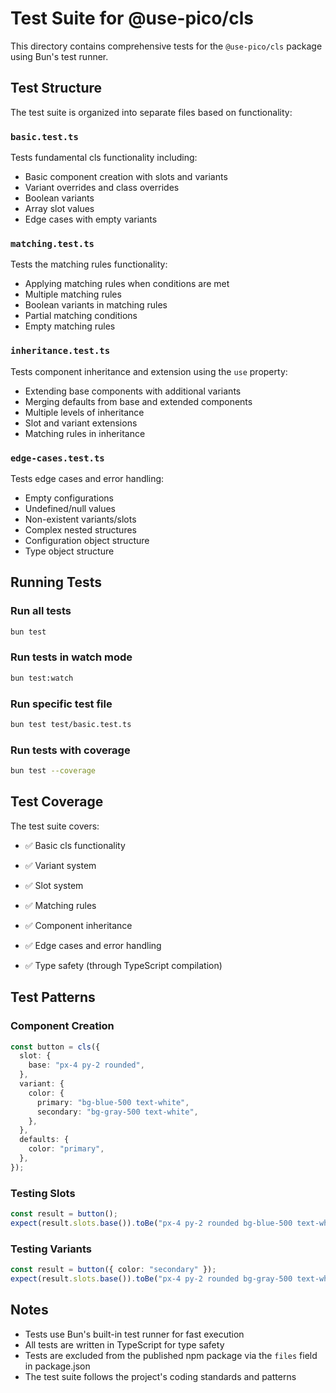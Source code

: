 # Test Suite for @use-pico/cls

This directory contains comprehensive tests for the `@use-pico/cls` package using Bun's test runner.

## Test Structure

The test suite is organized into separate files based on functionality:

### `basic.test.ts`
Tests fundamental cls functionality including:
- Basic component creation with slots and variants
- Variant overrides and class overrides
- Boolean variants
- Array slot values
- Edge cases with empty variants

### `matching.test.ts`
Tests the matching rules functionality:
- Applying matching rules when conditions are met
- Multiple matching rules
- Boolean variants in matching rules
- Partial matching conditions
- Empty matching rules

### `inheritance.test.ts`
Tests component inheritance and extension using the `use` property:
- Extending base components with additional variants
- Merging defaults from base and extended components
- Multiple levels of inheritance
- Slot and variant extensions
- Matching rules in inheritance



### `edge-cases.test.ts`
Tests edge cases and error handling:
- Empty configurations
- Undefined/null values
- Non-existent variants/slots
- Complex nested structures
- Configuration object structure
- Type object structure

## Running Tests

### Run all tests
```bash
bun test
```

### Run tests in watch mode
```bash
bun test:watch
```

### Run specific test file
```bash
bun test test/basic.test.ts
```

### Run tests with coverage
```bash
bun test --coverage
```

## Test Coverage

The test suite covers:

- ✅ Basic cls functionality
- ✅ Variant system
- ✅ Slot system
- ✅ Matching rules
- ✅ Component inheritance

- ✅ Edge cases and error handling
- ✅ Type safety (through TypeScript compilation)

## Test Patterns

### Component Creation
```typescript
const button = cls({
  slot: {
    base: "px-4 py-2 rounded",
  },
  variant: {
    color: {
      primary: "bg-blue-500 text-white",
      secondary: "bg-gray-500 text-white",
    },
  },
  defaults: {
    color: "primary",
  },
});
```

### Testing Slots
```typescript
const result = button();
expect(result.slots.base()).toBe("px-4 py-2 rounded bg-blue-500 text-white");
```

### Testing Variants
```typescript
const result = button({ color: "secondary" });
expect(result.slots.base()).toBe("px-4 py-2 rounded bg-gray-500 text-white");
```



## Notes

- Tests use Bun's built-in test runner for fast execution
- All tests are written in TypeScript for type safety
- Tests are excluded from the published npm package via the `files` field in package.json
- The test suite follows the project's coding standards and patterns 

